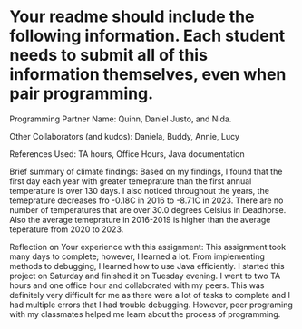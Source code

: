# Your readme should include the following information. Each student needs to submit all of this information themselves, even when pair programming. 

Programming Partner Name: Quinn, Daniel Justo, and Nida.

Other Collaborators (and kudos): Daniela, Buddy, Annie, Lucy 

References Used: TA hours, Office Hours, Java documentation

Brief summary of climate findings:
Based on my findings, I found that the first day each year with greater temeprature than the first annual temperature is over 130 days. I also noticed throughout the years, the temeprature decreases fro -0.18C in 2016 to -8.71C in 2023. There are no number of temperatures that are over 30.0 degrees Celsius in Deadhorse. Also the average temeprature in 2016-2019 is higher than the average teperature from 2020 to 2023. 

Reflection on Your experience with this assignment:
This assignment took many days to complete; however, I learned a lot. From implementing methods to debugging, I learned how to use Java efficiently. I started this project on Saturday and finished it on Tuesday evening. I went to two TA hours and one office hour and collaborated with my peers. This was definitely very difficult for me as there were a lot of tasks to complete and I had multiple errors that I had trouble debugging. However, peer programing with my classmates helped me learn about the process of programming. 